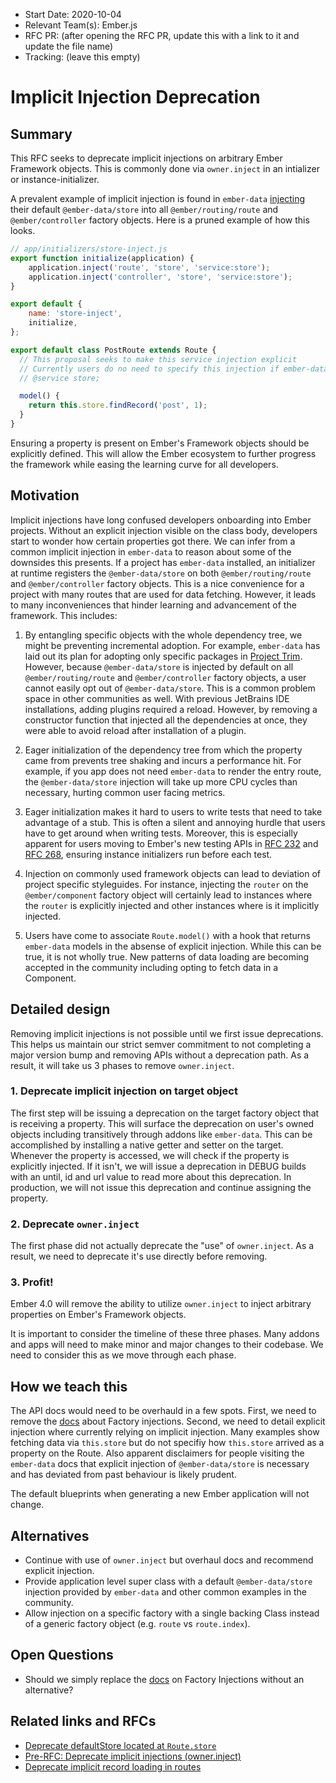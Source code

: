 - Start Date: 2020-10-04
- Relevant Team(s): Ember.js
- RFC PR: (after opening the RFC PR, update this with a link to it and update the file name)
- Tracking: (leave this empty)

# Implicit Injection Deprecation

## Summary

This RFC seeks to deprecate implicit injections on arbitrary Ember Framework objects. This is commonly done via `owner.inject` in an
intializer or instance-initializer.

A prevalent example of implicit injection is found in `ember-data` [injecting](https://github.com/emberjs/data/blob/4bd2b327c4cbca831f9e9f8bc6b497200a212f9b/packages/-ember-data/addon/setup-container.js) their default `@ember-data/store` into all
`@ember/routing/route` and `@ember/controller` factory objects. Here is a pruned example of how this looks.

```js
// app/initializers/store-inject.js
export function initialize(application) {
    application.inject('route', 'store', 'service:store');
    application.inject('controller', 'store', 'service:store');
}

export default {
    name: 'store-inject',
    initialize,
};
```

```js
export default class PostRoute extends Route {
  // This proposal seeks to make this service injection explicit
  // Currently users do no need to specify this injection if ember-data is installed
  // @service store;

  model() {
    return this.store.findRecord('post', 1);
  }
}
```

Ensuring a property is present on Ember's Framework objects should be explicitly defined. This will allow the Ember ecosystem to
further progress the framework while easing the learning curve for all developers.

## Motivation

Implicit injections have long confused developers onboarding into Ember projects. Without an
explicit injection visible on the class body, developers start to wonder how certain properties got there.
We can infer from a common implicit injection in `ember-data` to reason about some of the downsides this presents.
If a project has `ember-data` installed, an initializer at runtime registers the `@ember-data/store` on both
`@ember/routing/route` and `@ember/controller` factory objects.  This is a nice convenience for a project with many routes
that are used for data fetching. However, it leads to many inconveniences that hinder learning and advancement
of the framework. This includes:

1. By entangling specific objects with the whole dependency tree, we might be preventing incremental adoption.
   For example, `ember-data` has laid out its plan for adopting only specific packages in [Project Trim](https://github.com/emberjs/data/issues/6166).
   However, because `@ember-data/store` is injected by default on all `@ember/routing/route` and `@ember/controller` factory objects,
   a user cannot easily opt out of `@ember-data/store`. This is a common problem space in other communities as well.
   With previous JetBrains IDE installations, adding plugins required a reload. However, by removing a constructor function
   that injected all the dependencies at once, they were able to avoid reload after installation of a plugin.

2. Eager initialization of the dependency tree from which the property came from prevents tree shaking and incurs a
   performance hit. For example, if you app does not need `ember-data` to render the entry route, the `@ember-data/store` injection will
   take up more CPU cycles than necessary, hurting common user facing metrics.

3. Eager initialization makes it hard to users to write tests that need to take advantage of a stub.
   This is often a silent and annoying hurdle that users have to get around when writing tests.
   Moreover, this is especially apparent for users moving to Ember's new testing APIs in [RFC 232](https://github.com/emberjs/rfcs/blob/master/text/0232-simplify-qunit-testing-api.md) and [RFC 268](https://github.com/emberjs/rfcs/blob/master/text/0268-acceptance-testing-refactor.md),
   ensuring instance initializers run before each test.

4. Injection on commonly used framework objects can lead to deviation of project specific styleguides. For instance,
   injecting the `router` on the `@ember/component` factory object will certainly lead to instances where the `router` is explicitly
   injected and other instances where is it implicitly injected.

5. Users have come to associate `Route.model()` with a hook that returns `ember-data` models in the absense of explicit injection.
   While this can be true, it is not wholly true. New patterns of data loading are becoming
   accepted in the community including opting to fetch data in a Component.


## Detailed design

Removing implicit injections is not possible until we first issue deprecations.
This helps us maintain our strict semver commitment to not completing a major version bump and
removing APIs without a deprecation path. As a result, it will take us 3 phases to remove `owner.inject`.

### 1. Deprecate implicit injection on target object

The first step will be issuing a deprecation on the target factory object that is receiving a property. This will surface the deprecation
on user's owned objects including transitively through addons like `ember-data`. This can be accomplished by installing a native getter
and setter on the target. Whenever the property is accessed, we will check if the property is explicitly injected. If it isn't,
we will issue a deprecation in DEBUG builds with an until, id and url value to read more about this deprecation. In production, we will
not issue this deprecation and continue assigning the property.


### 2. Deprecate `owner.inject`

The first phase did not actually deprecate the "use" of `owner.inject`.  As a result, we need to deprecate
it's use directly before removing.

### 3. Profit!

Ember 4.0 will remove the ability to utilize `owner.inject` to inject arbitrary properties on Ember's Framework objects.

It is important to consider the timeline of these three phases.  Many addons and apps will need to make minor and major
changes to their codebase. We need to consider this as we move through each phase.

## How we teach this

The API docs would need to be overhauld in a few spots. First, we need to remove the [docs](https://guides.emberjs.com/release/applications/dependency-injection/#toc_factory-injections) about Factory injections.
Second, we need to detail explicit injection where currently relying on implicit injection.  Many examples show fetching data
via `this.store` but do not specifiy how `this.store` arrived as a property on the Route. Also apparent
disclaimers for people visiting the `ember-data` docs that explicit injection of `@ember-data/store` is necessary
and has deviated from past behaviour is likely prudent.

The default blueprints when generating a new Ember application will not change.

## Alternatives

- Continue with use of `owner.inject` but overhaul docs and recommend explicit injection.
- Provide application level super class with a default `@ember-data/store` injection provided by `ember-data` and other common examples in the community.
- Allow injection on a specific factory with a single backing Class instead of a generic factory object (e.g. `route` vs `route.index`).

## Open Questions

- Should we simply replace the [docs](https://guides.emberjs.com/release/applications/dependency-injection/#toc_factory-injections) on Factory Injections without an alternative?

## Related links and RFCs
- [Deprecate defaultStore located at `Route.store`](https://github.com/emberjs/rfcs/issues/377)
- [Pre-RFC: Deprecate implicit injections (owner.inject)](https://github.com/emberjs/rfcs/issues/508)
- [Deprecate implicit record loading in routes](https://github.com/emberjs/rfcs/issues/557)
